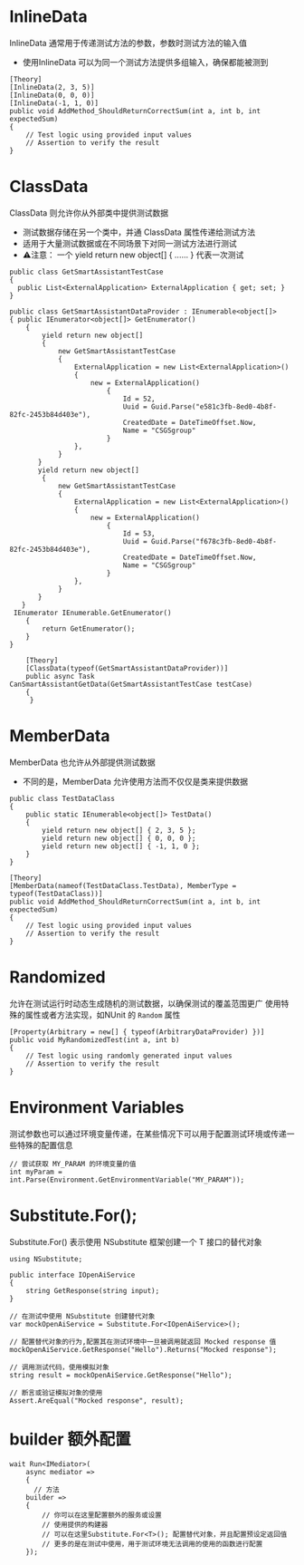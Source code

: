 # InlineData

InlineData 通常用于传递测试方法的参数，参数时测试方法的输入值
+ 使用InlineData 可以为同一个测试方法提供多组输入，确保都能被测到

```
[Theory]
[InlineData(2, 3, 5)]
[InlineData(0, 0, 0)]
[InlineData(-1, 1, 0)]
public void AddMethod_ShouldReturnCorrectSum(int a, int b, int expectedSum)
{
    // Test logic using provided input values
    // Assertion to verify the result
}
```

# ClassData

ClassData 则允许你从外部类中提供测试数据
+ 测试数据存储在另一个类中，并通 ClassData 属性传递给测试方法
+ 适用于大量测试数据或在不同场景下对同一测试方法进行测试
+ ⚠️注意： 一个   yield return new object[] { ...... }  代表一次测试

```
public class GetSmartAssistantTestCase
{
  public List<ExternalApplication> ExternalApplication { get; set; }
}

public class GetSmartAssistantDataProvider : IEnumerable<object[]>
{ public IEnumerator<object[]> GetEnumerator()
    {
        yield return new object[]
        {
            new GetSmartAssistantTestCase
            {
                ExternalApplication = new List<ExternalApplication>()
                {
                    new = ExternalApplication()
                        {
                            Id = 52,
                            Uuid = Guid.Parse("e581c3fb-8ed0-4b8f-82fc-2453b84d403e"),
                            CreatedDate = DateTimeOffset.Now,
                            Name = "CSGSgroup"
                        }
                },
            } 
       }
       yield return new object[]
        {
            new GetSmartAssistantTestCase
            {
                ExternalApplication = new List<ExternalApplication>()
                {
                    new = ExternalApplication()
                        {
                            Id = 53,
                            Uuid = Guid.Parse("f678c3fb-8ed0-4b8f-82fc-2453b84d403e"),
                            CreatedDate = DateTimeOffset.Now,
                            Name = "CSGSgroup"
                        }
                },
            } 
       }
   }
 IEnumerator IEnumerable.GetEnumerator()
    {
        return GetEnumerator();
    }
}

    [Theory]
    [ClassData(typeof(GetSmartAssistantDataProvider))]
    public async Task CanSmartAssistantGetData(GetSmartAssistantTestCase testCase)
    {
     }
```

# MemberData

MemberData 也允许从外部提供测试数据
+ 不同的是，MemberData 允许使用方法而不仅仅是类来提供数据

```
public class TestDataClass
{
    public static IEnumerable<object[]> TestData()
    {
        yield return new object[] { 2, 3, 5 };
        yield return new object[] { 0, 0, 0 };
        yield return new object[] { -1, 1, 0 };
    }
}

[Theory]
[MemberData(nameof(TestDataClass.TestData), MemberType = typeof(TestDataClass))]
public void AddMethod_ShouldReturnCorrectSum(int a, int b, int expectedSum)
{
    // Test logic using provided input values
    // Assertion to verify the result
}
```

# Randomized 

允许在测试运行时动态生成随机的测试数据，以确保测试的覆盖范围更广
使用特殊的属性或者方法实现，如NUnit 的 `Random` 属性

```
[Property(Arbitrary = new[] { typeof(ArbitraryDataProvider) })]
public void MyRandomizedTest(int a, int b)
{
    // Test logic using randomly generated input values
    // Assertion to verify the result
}
```

# Environment Variables

测试参数也可以通过环境变量传递，在某些情况下可以用于配置测试环境或传递一些特殊的配置信息

```
// 尝试获取 MY_PARAM 的环境变量的值
int myParam = int.Parse(Environment.GetEnvironmentVariable("MY_PARAM"));
```

# Substitute.For<T>();

Substitute.For<T>() 表示使用 NSubstitute 框架创建一个 T 接口的替代对象

```
using NSubstitute;

public interface IOpenAiService
{
    string GetResponse(string input);
}

// 在测试中使用 NSubstitute 创建替代对象
var mockOpenAiService = Substitute.For<IOpenAiService>();

// 配置替代对象的行为,配置其在测试环境中一旦被调用就返回 Mocked response 值
mockOpenAiService.GetResponse("Hello").Returns("Mocked response");

// 调用测试代码，使用模拟对象
string result = mockOpenAiService.GetResponse("Hello");

// 断言或验证模拟对象的使用
Assert.AreEqual("Mocked response", result);
```


# builder 额外配置

```
wait Run<IMediator>(
    async mediator =>
    {
      // 方法
    builder =>
    {
        // 你可以在这里配置额外的服务或设置
        // 使用提供的构建器
        // 可以在这里Substitute.For<T>(); 配置替代对象，并且配置预设定返回值
        // 更多的是在测试中使用，用于测试环境无法调用的使用的函数进行配置
    });
```
